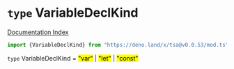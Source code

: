 # `type` VariableDeclKind

[Documentation Index](../README.md)

```ts
import {VariableDeclKind} from "https://deno.land/x/tsa@v0.0.53/mod.ts"
```

`type` VariableDeclKind = <mark>"var"</mark> | <mark>"let"</mark> | <mark>"const"</mark>